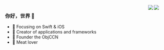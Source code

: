 
<img align="right" src="https://github-readme-stats.vercel.app/api/top-langs/?username=Lazy-Xiao&layout=compact" />
<!--   [![Top Langs](https://github-readme-stats.vercel.app/api/top-langs/?username=Lazy-Xiao&layout=compact)](https://github.com/Lazy-Xiao) -->
<img align="right" src="https://github-readme-stats.vercel.app/api?username=Lazy-Xiao&show_icons=true&icon_color=CE1D2D&text_color=718096&bg_color=ffffff&hide_title=true" />





### 你好，世界 👋



- :orange_book: Focusing on Swift & iOS
- :hammer: Creator of applications and frameworks
- :ram: Founder the ObjCCN
- :meat_on_bone: Meat lover
